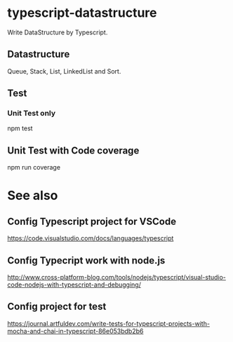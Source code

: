 # typescript-datastructure
Write DataStructure by Typescript.

## Datastructure
Queue, Stack, List, LinkedList and Sort.


## Test
### Unit Test only
npm test

## Unit Test with Code coverage
npm run coverage

# See also
## Config Typescript project for VSCode
https://code.visualstudio.com/docs/languages/typescript

## Config Typecript work with node.js
http://www.cross-platform-blog.com/tools/nodejs/typescript/visual-studio-code-nodejs-with-typescript-and-debugging/


## Config project for test
https://journal.artfuldev.com/write-tests-for-typescript-projects-with-mocha-and-chai-in-typescript-86e053bdb2b6

